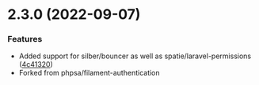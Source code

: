 # 2.3.0 (2022-09-07)

### Features

- Added support for silber/bouncer as well as spatie/laravel-permissions ([4c41320](https://github.com/patrickcurl/filament-auth/commit/4c4132079a7d6797fb373dbbb2c43a2d0852f960))
- Forked from phpsa/filament-authentication
